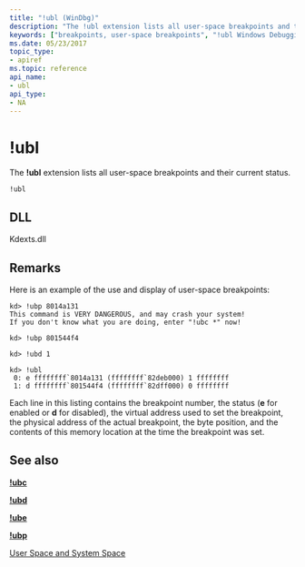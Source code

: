 ```yaml
---
title: "!ubl (WinDbg)"
description: "The !ubl extension lists all user-space breakpoints and their current status."
keywords: ["breakpoints, user-space breakpoints", "!ubl Windows Debugging"]
ms.date: 05/23/2017
topic_type:
- apiref
ms.topic: reference
api_name:
- ubl
api_type:
- NA
---
```


# !ubl

The **!ubl** extension lists all user-space breakpoints and their current status.

```dbgcmd
!ubl
```

## DLL

Kdexts.dll

## Remarks

Here is an example of the use and display of user-space breakpoints:

```dbgcmd
kd> !ubp 8014a131
This command is VERY DANGEROUS, and may crash your system!
If you don't know what you are doing, enter "!ubc *" now!

kd> !ubp 801544f4

kd> !ubd 1

kd> !ubl
 0: e ffffffff`8014a131 (ffffffff`82deb000) 1 ffffffff
 1: d ffffffff`801544f4 (ffffffff`82dff000) 0 ffffffff
```

Each line in this listing contains the breakpoint number, the status (**e** for enabled or **d** for disabled), the virtual address used to set the breakpoint, the physical address of the actual breakpoint, the byte position, and the contents of this memory location at the time the breakpoint was set.

## See also

[**!ubc**](-ubc.md)

[**!ubd**](-ubd.md)

[**!ube**](-ube.md)

[**!ubp**](-ubp.md)

[User Space and System Space](../debugger/user-space-and-system-space.md)

